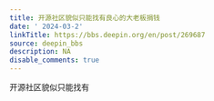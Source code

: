 ```yaml
---
title: 开源社区貌似只能找有良心的大老板捐钱
date: ' 2024-03-2'
linkTitle: https://bbs.deepin.org/en/post/269687
source: deepin_bbs
description: NA
disable_comments: true
---
```

开源社区貌似只能找有
